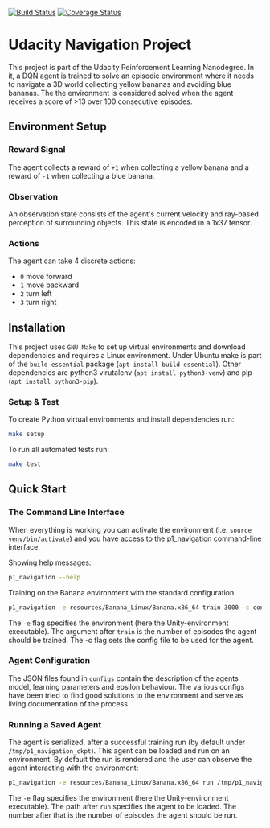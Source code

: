 [![Build Status](https://travis-ci.com/SwamyDev/udacity-deep-rl-navigation.svg?branch=master)](https://travis-ci.com/SwamyDev/udacity-deep-rl-navigation) [![Coverage Status](https://coveralls.io/repos/github/SwamyDev/udacity-deep-rl-navigation/badge.svg?branch=master)](https://coveralls.io/github/SwamyDev/udacity-deep-rl-navigation?branch=master)
# Udacity Navigation Project

This project is part of the Udacity Reinforcement Learning Nanodegree. In it, a DQN agent is trained to solve an episodic environment where it needs to navigate a 3D world collecting yellow bananas and avoiding blue bananas. The
the environment is considered solved when the agent receives a score of >13 over 100 consecutive episodes.

## Environment Setup
### Reward Signal
The agent collects a reward of `+1` when collecting a yellow banana and a reward of `-1` when collecting a blue banana.

### Observation
An observation state consists of the agent's current velocity and ray-based perception of surrounding objects. This state is encoded in a 1x37 tensor.

### Actions
The agent can take 4 discrete actions:
 - `0` move forward
 - `1` move backward
 - `2` turn left
 - `3` turn right
 
## Installation
This project uses `GNU Make` to set up virtual environments and download dependencies and requires a Linux environment. Under Ubuntu make is part of the `build-essential` package (`apt install build-essential`). Other dependencies are python3 virutalenv (`apt install python3-venv`) and pip (`apt install python3-pip`).


### Setup & Test
To create Python virtual environments and install dependencies run:
```bash
make setup
```

To run all automated tests run:
```bash
make test
```

## Quick Start

### The Command Line Interface
When everything is working you can activate the environment (i.e. `source venv/bin/activate`) and you have access to the p1_navigation command-line interface.


Showing help messages:
```bash
p1_navigation --help
```

Training on the Banana environment with the standard configuration:
```bash
p1_navigation -e resources/Banana_Linux/Banana.x86_64 train 3000 -c configs/standard.json
```
The `-e` flag specifies the environment (here the Unity-environment executable). The argument after `train` is the number of episodes the agent should be trained. The -c flag sets the config file to be used for the agent.

### Agent Configuration
The JSON files found in `configs` contain the description of the agents model, learning parameters and epsilon behaviour. The various configs have been tried to find good solutions to the environment and serve as living documentation of the process.

### Running a Saved Agent
The agent is serialized, after a successful training run (by default under `/tmp/p1_navigation_ckpt`). This agent can be loaded and run on an environment. By default the run is rendered and the user can observe the agent interacting with the environment:

```bash
p1_navigation -e resources/Banana_Linux/Banana.x86_64 run /tmp/p1_navigation_ckpt 100
```
The `-e` flag specifies the environment (here the Unity-environment executable). The path after `run` specifies the agent to be loaded. The number after that is the number of episodes the agent should be run.

